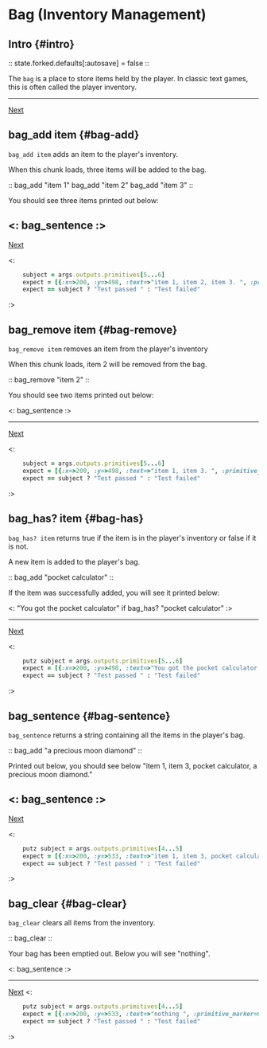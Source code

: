 # Bag (Inventory Management)

## Intro {#intro}

:: state.forked.defaults[:autosave] = false ::

The `bag` is a place to store items held by the player. In classic text games, this is often called the player inventory.

---
[Next](#)


## bag_add item {#bag-add}
`bag_add item`	adds an item to the player's inventory.

When this chunk loads, three items will be added to the bag.

::
bag_add "item 1"
bag_add "item 2"
bag_add "item 3"
::

You should see three items printed out below:

<: bag_sentence :>
---
[Next](#)

<:
```rb
    subject = args.outputs.primitives[5...6]
    expect = [{:x=>200, :y=>498, :text=>"item 1, item 2, item 3. ", :primitive_marker=>:label, :font=>"fonts/roboto/roboto-regular.ttf", :size_enum=>0, :line_spacing=>1, :r=>204, :g=>204, :b=>204, :spacing_between=>0.6, :spacing_after=>0.9, :size_px=>22.0}]
    expect == subject ? "Test passed " : "Test failed"
```
:>

## bag_remove item {#bag-remove}
`bag_remove item`	removes an item from the player's inventory

When this chunk loads, item 2 will be removed from the bag.

::
bag_remove "item 2"
::

You should see two items printed out below:

<: bag_sentence :>

---
[Next](#)

<:
```rb
    subject = args.outputs.primitives[5...6]
    expect = [{:x=>200, :y=>498, :text=>"item 1, item 3. ", :primitive_marker=>:label, :font=>"fonts/roboto/roboto-regular.ttf", :size_enum=>0, :line_spacing=>1, :r=>204, :g=>204, :b=>204, :spacing_between=>0.6, :spacing_after=>0.9, :size_px=>22.0}]
    expect == subject ? "Test passed " : "Test failed"
```
:>

## bag_has? item {#bag-has}
`bag_has? item`	returns true if the item is in the player's inventory or false if it is not.

A new item is added to the player's bag.

::
bag_add "pocket calculator"
::

If the item was successfully added, you will see it printed below:

<: "You got the pocket calculator" if bag_has? "pocket calculator" :>

---
[Next](#)

<:
```rb
    putz subject = args.outputs.primitives[5...6]
    expect = [{:x=>200, :y=>498, :text=>"You got the pocket calculator ", :primitive_marker=>:label, :font=>"fonts/roboto/roboto-regular.ttf", :size_enum=>0, :line_spacing=>1, :r=>204, :g=>204, :b=>204, :spacing_between=>0.6, :spacing_after=>0.9, :size_px=>22.0}]
    expect == subject ? "Test passed " : "Test failed"
```
:>


## bag_sentence {#bag-sentence}
`bag_sentence`	returns a string containing all the items in the player's bag.

:: bag_add "a precious moon diamond" ::

Printed out below, you should see below "item 1, item 3, pocket calculator, a precious moon diamond."

<: bag_sentence :>
---
[Next](#)

<:
```rb
    putz subject = args.outputs.primitives[4...5]
    expect = [{:x=>200, :y=>533, :text=>"item 1, item 3, pocket calculator, a precious moon diamond. ", :primitive_marker=>:label, :font=>"fonts/roboto/roboto-regular.ttf", :size_enum=>0, :line_spacing=>1, :r=>204, :g=>204, :b=>204, :spacing_between=>0.6, :spacing_after=>0.9, :size_px=>22.0}]
    expect == subject ? "Test passed " : "Test failed"
```
:>


## bag_clear {#bag-clear}
`bag_clear`	clears all items from the inventory.

:: bag_clear ::

Your bag has been emptied out. Below you will see "nothing".

<: bag_sentence :>

---
[Next]()
<:
```rb
    putz subject = args.outputs.primitives[4...5]
    expect = [{:x=>200, :y=>533, :text=>"nothing ", :primitive_marker=>:label, :font=>"fonts/roboto/roboto-regular.ttf", :size_enum=>0, :line_spacing=>1, :r=>204, :g=>204, :b=>204, :spacing_between=>0.6, :spacing_after=>0.9, :size_px=>22.0}]
    expect == subject ? "Test passed " : "Test failed"
```
:>
